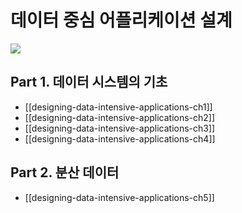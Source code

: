 # 데이터 중심 어플리케이션 설계

![](https://user-images.githubusercontent.com/6410412/105624104-7ce32900-5e62-11eb-9654-4889305c0fd6.png)

## Part 1. 데이터 시스템의 기초
 
* [[designing-data-intensive-applications-ch1]]
* [[designing-data-intensive-applications-ch2]]
* [[designing-data-intensive-applications-ch3]]
* [[designing-data-intensive-applications-ch4]]

## Part 2. 분산 데이터
 
* [[designing-data-intensive-applications-ch5]]

